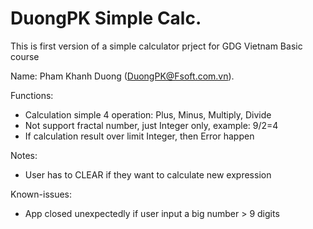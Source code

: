 # DuongPK Simple Calc.
This is first version of a simple calculator prject for GDG Vietnam Basic course

Name: Pham Khanh Duong (DuongPK@Fsoft.com.vn).

Functions: 

- Calculation simple 4 operation: Plus, Minus, Multiply, Divide
- Not support fractal number, just Integer only, example: 9/2=4
- If calculation result over limit Integer, then Error happen 

Notes:

- User has to CLEAR if they want to calculate new expression

Known-issues:

- App closed unexpectedly if user input a big number > 9 digits



